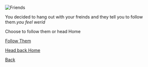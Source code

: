 ![Friends](https://encrypted-tbn0.gstatic.com/images?q=tbn:ANd9GcRJQCOrAAKh5afG8UHbGK-dztL5PjyLhNU3_Vs_KKLehOLAJwCXKw&s)


You decided to hang out with your freinds and they tell you to follow them.*you feel werid*


Choose to follow them or head Home

[Follow Them](follow-them.md)

[Head back Home](back.md)

[Back](home.md)
